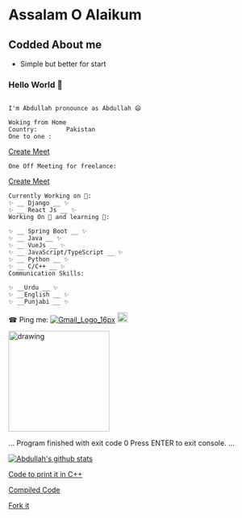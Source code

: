 # Assalam O Alaikum

## Codded About me
  * Simple but better for start

### Hello World 👋

<!--
**abdullah4a/abdullah4a** is a ✨ _special_ ✨ repository because its `README.md` (this file) appears on your GitHub profile.

Here are some ideas to get you started:

-  I’m currently working on ...
-  I’m currently learning ...
- 👯 I’m looking to collaborate on ...
- 🤔 I’m looking for help with ...
- 💬 Ask me about ...
- 📫 How to reach me: ...
- 😄 Pronouns: ...
- ⚡ Fun fact: ...
-->

```

I'm Abdullah pronounce as Abdullah 😄

Woking from Home
Country:        Pakistan
One to one :    

``` 
[Create Meet](https://calendly.com/abdullah4a/30min)

```
One Off Meeting for freelance:  

``` 
[Create Meet](https://calendly.com/d/dzc-2hm-86m/one-off-meeting) 

```
Currently Working on 🌱:
✨ __ Django __ ✨
✨ __ React Js __ ✨
Working On 🔭 and learning 🌱:

✨ __ Spring Boot __ ✨
✨ __ Java __ ✨
✨ __ VueJs __ ✨
✨ __ JavaScript/TypeScript __ ✨
✨ __ Python __ ✨ 
✨ __ C/C++ __ ✨
Communication Skills:

✨ __Urdu __ ✨
✨ __English __ ✨
✨ __Punjabi __ ✨
```

☎ Ping me: 
[![Gmail_Logo_16px](https://user-images.githubusercontent.com/45167847/208147687-02b00408-3980-4cd6-aad3-bd071d13a55f.png)](abdullahkhan4a@gmail.com)
[<img src="https://user-images.githubusercontent.com/45167847/208148118-ad0cec1b-5c15-4f67-8ec6-d6a2ba0e5854.png" alt="drawing" width="20"/>](https://www.linkedin.com/in/abdullah-iqbal-7b644b136/)


[<img src="https://user-images.githubusercontent.com/45167847/208148355-e3b46538-1abd-49f4-8092-29804eaafc11.png" alt="drawing" width="200"/>](https://app.bio.link/dashboard/links)



... Program finished with exit code 0
Press ENTER to exit console. ...

[![Abdullah's github stats](https://github-readme-stats.vercel.app/api?username=abdullah4a&count_private=true&show_icons=true&theme=radical&hide_rank=false)](https://github.com/anuraghazra/github-readme-stats)

[Code to print it in C++](https://github.com/abdullah4a/abdullah4a/blob/main/main.cpp)


[Compiled Code](https://onlinegdb.com/dVCSz5G2m)


[Fork it](https://www.onlinegdb.com/fork/dVCSz5G2m)

